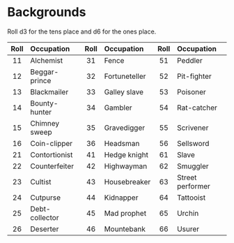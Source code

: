 # Backgrounds

Roll d3 for the tens place and d6 for the ones place.

| Roll | Occupation | Roll  | Occupation | Roll | Occupation |
| :-: | :- | :-: | :- | :-: | :- |
| 11 | Alchemist | 31 | Fence | 51 | Peddler |
| 12 | Beggar-prince | 32 | Fortuneteller | 52 | Pit-fighter |
| 13 | Blackmailer | 33 | Galley slave | 53 | Poisoner |
| 14 | Bounty-hunter | 34 | Gambler | 54 | Rat-catcher |
| 15 | Chimney sweep | 35 | Gravedigger | 55 | Scrivener |
| 16 | Coin-clipper | 36 | Headsman | 56 | Sellsword |
| 21 | Contortionist | 41 | Hedge knight | 61 | Slave |
| 22 | Counterfeiter | 42 | Highwayman | 62 | Smuggler |
| 23 | Cultist | 43 | Housebreaker | 63 | Street performer |
| 24 | Cutpurse | 44 | Kidnapper | 64 | Tattooist |
| 25 | Debt-collector | 45 | Mad prophet | 65 | Urchin |
| 26 | Deserter | 46 | Mountebank | 66 | Usurer |
